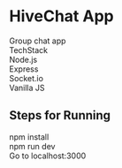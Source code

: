 # HiveChat App
Group chat app</br>
TechStack</br>
Node.js</br>
Express</br>
Socket.io</br>
Vanilla JS</br>

## Steps for Running
npm install</br>
npm run dev</br>
Go to localhost:3000</br>
